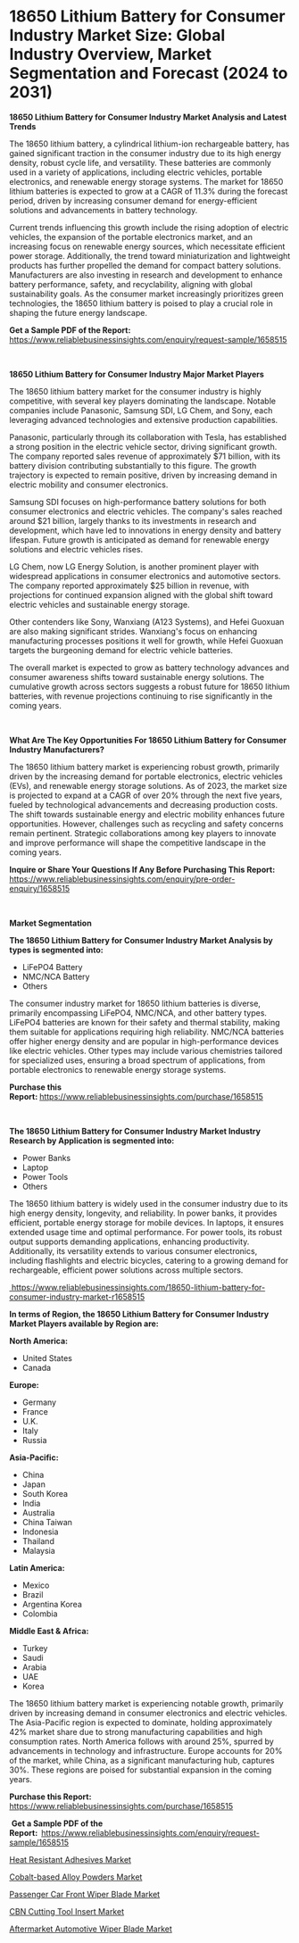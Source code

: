 <p><h1>18650 Lithium Battery for Consumer Industry Market Size: Global Industry Overview, Market Segmentation and Forecast (2024 to 2031)</h1></p><p><strong>18650 Lithium Battery for Consumer Industry Market Analysis and Latest Trends</strong></p>
<p><p>The 18650 lithium battery, a cylindrical lithium-ion rechargeable battery, has gained significant traction in the consumer industry due to its high energy density, robust cycle life, and versatility. These batteries are commonly used in a variety of applications, including electric vehicles, portable electronics, and renewable energy storage systems. The market for 18650 lithium batteries is expected to grow at a CAGR of 11.3% during the forecast period, driven by increasing consumer demand for energy-efficient solutions and advancements in battery technology.</p><p>Current trends influencing this growth include the rising adoption of electric vehicles, the expansion of the portable electronics market, and an increasing focus on renewable energy sources, which necessitate efficient power storage. Additionally, the trend toward miniaturization and lightweight products has further propelled the demand for compact battery solutions. Manufacturers are also investing in research and development to enhance battery performance, safety, and recyclability, aligning with global sustainability goals. As the consumer market increasingly prioritizes green technologies, the 18650 lithium battery is poised to play a crucial role in shaping the future energy landscape.</p></p>
<p><strong>Get a Sample PDF of the Report:&nbsp;</strong> <a href="https://www.reliablebusinessinsights.com/enquiry/request-sample/1658515?utm_campaign=57&utm_medium=2&utm_source=Github&utm_content=ia&utm_term=28092024&utm_id=18650-lithium-battery-for-consumer-industry">https://www.reliablebusinessinsights.com/enquiry/request-sample/1658515</a></p>
<p>&nbsp;</p>
<p><strong>18650 Lithium Battery for Consumer Industry Major Market Players</strong></p>
<p><p>The 18650 lithium battery market for the consumer industry is highly competitive, with several key players dominating the landscape. Notable companies include Panasonic, Samsung SDI, LG Chem, and Sony, each leveraging advanced technologies and extensive production capabilities.</p><p>Panasonic, particularly through its collaboration with Tesla, has established a strong position in the electric vehicle sector, driving significant growth. The company reported sales revenue of approximately $71 billion, with its battery division contributing substantially to this figure. The growth trajectory is expected to remain positive, driven by increasing demand in electric mobility and consumer electronics.</p><p>Samsung SDI focuses on high-performance battery solutions for both consumer electronics and electric vehicles. The company's sales reached around $21 billion, largely thanks to its investments in research and development, which have led to innovations in energy density and battery lifespan. Future growth is anticipated as demand for renewable energy solutions and electric vehicles rises.</p><p>LG Chem, now LG Energy Solution, is another prominent player with widespread applications in consumer electronics and automotive sectors. The company reported approximately $25 billion in revenue, with projections for continued expansion aligned with the global shift toward electric vehicles and sustainable energy storage.</p><p>Other contenders like Sony, Wanxiang (A123 Systems), and Hefei Guoxuan are also making significant strides. Wanxiang's focus on enhancing manufacturing processes positions it well for growth, while Hefei Guoxuan targets the burgeoning demand for electric vehicle batteries.</p><p>The overall market is expected to grow as battery technology advances and consumer awareness shifts toward sustainable energy solutions. The cumulative growth across sectors suggests a robust future for 18650 lithium batteries, with revenue projections continuing to rise significantly in the coming years.</p></p>
<p>&nbsp;</p>
<p><strong>What Are The Key Opportunities For 18650 Lithium Battery for Consumer Industry Manufacturers?</strong></p>
<p><p>The 18650 lithium battery market is experiencing robust growth, primarily driven by the increasing demand for portable electronics, electric vehicles (EVs), and renewable energy storage solutions. As of 2023, the market size is projected to expand at a CAGR of over 20% through the next five years, fueled by technological advancements and decreasing production costs. The shift towards sustainable energy and electric mobility enhances future opportunities. However, challenges such as recycling and safety concerns remain pertinent. Strategic collaborations among key players to innovate and improve performance will shape the competitive landscape in the coming years.</p></p>
<p><strong>Inquire or Share Your Questions If Any Before Purchasing This Report:</strong> <a href="https://www.reliablebusinessinsights.com/enquiry/pre-order-enquiry/1658515?utm_campaign=57&utm_medium=2&utm_source=Github&utm_content=ia&utm_term=28092024&utm_id=18650-lithium-battery-for-consumer-industry">https://www.reliablebusinessinsights.com/enquiry/pre-order-enquiry/1658515</a></p>
<p>&nbsp;</p>
<p><strong>Market Segmentation</strong></p>
<p><strong>The 18650 Lithium Battery for Consumer Industry Market Analysis by types is segmented into:</strong></p>
<p><ul><li>LiFePO4 Battery</li><li>NMC/NCA Battery</li><li>Others</li></ul></p>
<p><p>The consumer industry market for 18650 lithium batteries is diverse, primarily encompassing LiFePO4, NMC/NCA, and other battery types. LiFePO4 batteries are known for their safety and thermal stability, making them suitable for applications requiring high reliability. NMC/NCA batteries offer higher energy density and are popular in high-performance devices like electric vehicles. Other types may include various chemistries tailored for specialized uses, ensuring a broad spectrum of applications, from portable electronics to renewable energy storage systems.</p></p>
<p><strong>Purchase this Report:&nbsp;</strong><a href="https://www.reliablebusinessinsights.com/purchase/1658515?utm_campaign=57&utm_medium=2&utm_source=Github&utm_content=ia&utm_term=28092024&utm_id=18650-lithium-battery-for-consumer-industry">https://www.reliablebusinessinsights.com/purchase/1658515</a></p>
<p>&nbsp;</p>
<p><strong>The 18650 Lithium Battery for Consumer Industry Market Industry Research by Application is segmented into:</strong></p>
<p><ul><li>Power Banks</li><li>Laptop</li><li>Power Tools</li><li>Others</li></ul></p>
<p><p>The 18650 lithium battery is widely used in the consumer industry due to its high energy density, longevity, and reliability. In power banks, it provides efficient, portable energy storage for mobile devices. In laptops, it ensures extended usage time and optimal performance. For power tools, its robust output supports demanding applications, enhancing productivity. Additionally, its versatility extends to various consumer electronics, including flashlights and electric bicycles, catering to a growing demand for rechargeable, efficient power solutions across multiple sectors.</p></p>
<p><a href="https://www.reliablebusinessinsights.com/18650-lithium-battery-for-consumer-industry-market-r1658515?utm_campaign=57&utm_medium=2&utm_source=Github&utm_content=ia&utm_term=28092024&utm_id=18650-lithium-battery-for-consumer-industry">&nbsp;https://www.reliablebusinessinsights.com/18650-lithium-battery-for-consumer-industry-market-r1658515</a></p>
<p><strong>In terms of Region, the 18650 Lithium Battery for Consumer Industry Market Players available by Region are:</strong></p>
<p>
    <p> <strong> North America: </strong>
        <ul>
            <li>United States</li>
            <li>Canada</li>
        </ul>
        </p> 
    <p> <strong> Europe: </strong>
        <ul>
            <li>Germany</li>
            <li>France</li>
            <li>U.K.</li>
            <li>Italy</li>
            <li>Russia</li>
        </ul>
        </p> 
    <p> <strong> Asia-Pacific: </strong>
        <ul>
            <li>China</li>
            <li>Japan</li>
            <li>South Korea</li>
            <li>India</li>
            <li>Australia</li>
            <li>China Taiwan</li>
            <li>Indonesia</li>
            <li>Thailand</li>
            <li>Malaysia</li>
        </ul>
        </p> 
    <p> <strong> Latin America: </strong>
        <ul>
            <li>Mexico</li>
            <li>Brazil</li>
            <li>Argentina Korea</li>
            <li>Colombia</li>
        </ul>
        </p> 
    <p> <strong> Middle East & Africa: </strong>
        <ul>
            <li>Turkey</li>
            <li>Saudi</li>
            <li>Arabia</li>
            <li>UAE</li>
            <li>Korea</li>
        </ul>
    </p>
    </p>
<p><p>The 18650 lithium battery market is experiencing notable growth, primarily driven by increasing demand in consumer electronics and electric vehicles. The Asia-Pacific region is expected to dominate, holding approximately 42% market share due to strong manufacturing capabilities and high consumption rates. North America follows with around 25%, spurred by advancements in technology and infrastructure. Europe accounts for 20% of the market, while China, as a significant manufacturing hub, captures 30%. These regions are poised for substantial expansion in the coming years.</p></p>
<p><strong>Purchase this Report: </strong><a href="https://www.reliablebusinessinsights.com/purchase/1658515?utm_campaign=57&utm_medium=2&utm_source=Github&utm_content=ia&utm_term=28092024&utm_id=18650-lithium-battery-for-consumer-industry">https://www.reliablebusinessinsights.com/purchase/1658515</a></p>
<p>&nbsp;<strong>Get a Sample PDF of the Report:&nbsp;&nbsp;</strong><a href="https://www.reliablebusinessinsights.com/enquiry/request-sample/1658515?utm_campaign=57&utm_medium=2&utm_source=Github&utm_content=ia&utm_term=28092024&utm_id=18650-lithium-battery-for-consumer-industry">https://www.reliablebusinessinsights.com/enquiry/request-sample/1658515</a></p>
<p><strong></strong></p>
<p><p><a href="https://www.linkedin.com/pulse/driving-factors-behind-heat-resistant-adhesives-market-trends-rtb3e?utm_campaign=57&utm_medium=2&utm_source=Github&utm_content=ia&utm_term=28092024&utm_id=18650-lithium-battery-for-consumer-industry">Heat Resistant Adhesives Market</a></p><p><a href="https://issuu.com/reportprime-2/docs/cobalt-based-alloy-powders-market-s_5de888448e44f9?utm_campaign=57&utm_medium=2&utm_source=Github&utm_content=ia&utm_term=28092024&utm_id=18650-lithium-battery-for-consumer-industry">Cobalt-based Alloy Powders Market</a></p><p><a href="https://github.com/MaryNelson695/Market-Research-Report-List-1/blob/main/passenger-car-front-wiper-blade-market.md?utm_campaign=57&utm_medium=2&utm_source=Github&utm_content=ia&utm_term=28092024&utm_id=18650-lithium-battery-for-consumer-industry">Passenger Car Front Wiper Blade Market</a></p><p><a href="https://issuu.com/reportprime-2/docs/cbn-cutting-tool-insert-market-size_8b3992a6d219ae?utm_campaign=57&utm_medium=2&utm_source=Github&utm_content=ia&utm_term=28092024&utm_id=18650-lithium-battery-for-consumer-industry">CBN Cutting Tool Insert Market</a></p><p><a href="https://github.com/gailasejs/Market-Research-Report-List-1/blob/main/aftermarket-automotive-wiper-blade-market.md?utm_campaign=57&utm_medium=2&utm_source=Github&utm_content=ia&utm_term=28092024&utm_id=18650-lithium-battery-for-consumer-industry">Aftermarket Automotive Wiper Blade Market</a></p></p>
